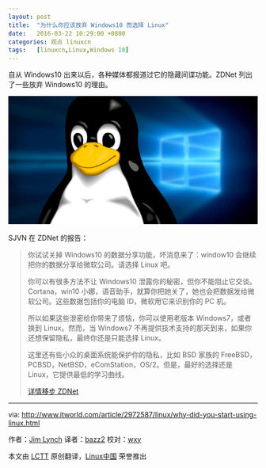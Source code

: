 ```yaml
---
layout: post
title:	"为什么你应该放弃 Windows10 而选择 Linux"
date:	2016-03-22 10:29:00 +0800 
categories:	观点 linuxcn 
tags:	[linuxcn,Linux,Windows 10]
---
```



自从 Windows10 出来以后，各种媒体都报道过它的隐藏间谍功能。ZDNet 列出了一些放弃 Windows10 的理由。


![](/Asserts/Images/album/201603/19/123550tz5tttn5t5yz7l57.jpg)


SJVN 在 ZDNet 的报告：



> 
> 你试试关掉 Windows10 的数据分享功能，坏消息来了：window10 会继续把你的数据分享给微软公司。请选择 Linux 吧。
> 
> 
> 你可以有很多方法不让 Windows10 泄露你的秘密，但你不能阻止它交谈。Cortana，win10 小娜，语音助手，就算你把她关了，她也会把数据发给微软公司。这些数据包括你的电脑 ID，微软用它来识别你的 PC 机。
> 
> 
> 所以如果这些泄密给你带来了烦恼，你可以使用老版本 Windows7，或者换到 Linux。然而，当 Windows7 不再提供技术支持的那天到来，如果你还想保留隐私，最终你还是只能选择 Linux。
> 
> 
> 这里还有些小众的桌面系统能保护你的隐私，比如 BSD 家族的 FreeBSD，PCBSD，NetBSD，eComStation，OS/2。但是，最好的选择还是 Linux，它提供最低的学习曲线。
> 
> 
> [详情移步 ZDNet](http://www.zdnet.com/article/sick-of-windows-spying-on-you-go-linux/)
> 
> 
> 




---


via: <http://www.itworld.com/article/2972587/linux/why-did-you-start-using-linux.html>


作者：[Jim Lynch](http://www.itworld.com/author/Jim-Lynch/) 译者：[bazz2](https://github.com/bazz2) 校对：[wxy](https://github.com/wxy)


本文由 [LCTT](https://github.com/LCTT/TranslateProject) 原创翻译，[Linux中国](https://linux.cn/) 荣誉推出
